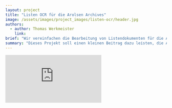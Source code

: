 ```yaml
---
layout: project
title: "Listen OCR für die Arolsen Archives"
image: /assets/images/project_images/listen-ocr/header.jpg
authors:
  - author: Thomas Werkmeister
    link: 
brief: "Wir vereinfachen die Bearbeitung von Listendokumenten für die Arolsen Archives."
summary: "Dieses Projekt soll einen kleinen Beitrag dazu leisten, die Arbeit der Arolsen Archives technisch zu unterstützen und dabei helfen, noch umfassender über die Verbrechen des Nationalsozialismus aufzuklären."
---
```


<div class="iframe-container">
    <iframe src="https://www.youtube-nocookie.com/embed/DGBNT1ZU7hU" frameborder="0" allow="accelerometer; autoplay; encrypted-media; gyroscope; picture-in-picture" allowfullscreen></iframe>
</div>